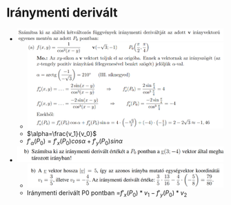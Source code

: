# Iránymenti derivált
- ![](attachment/657dca94cbefdf82d02ecb6f7c8a34a7.png)	
	 - ![](attachment/7bed414e75769eb3b8175a5ba13a7374.png)
	- $\alpha=\frac{v_1}{v_0}$ 
	- $f'_\alpha(P_0)=f'_x(P_0)cos\alpha+f'_y(P_0)sin\alpha$  
- ![](attachment/288aff4b59e6f768140445d373898282.png)
	- ![](attachment/094ef587849de7b6a60f7f3b5eb58b4a.png)
	- Iránymenti derivált P0 pontban =$f'_x(P_0)*v_1-f'_y(P_0)*v_2$ 
